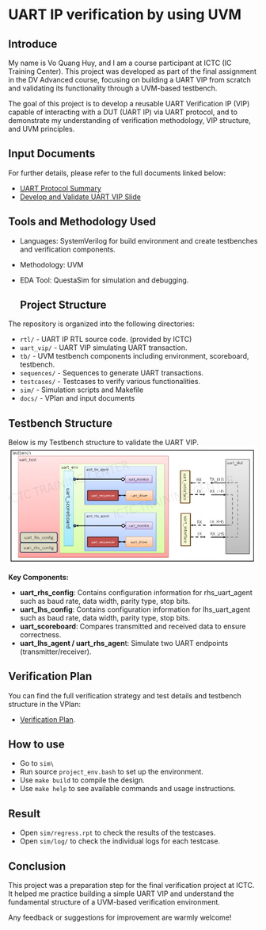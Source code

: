 # UART IP verification by using UVM
## Introduce
My name is Vo Quang Huy, and I am a course participant at ICTC (IC Training Center). This project was developed as part of the final assignment in the DV Advanced course, focusing on building a UART VIP from scratch and validating its functionality through a UVM-based testbench.

The goal of this project is to develop a reusable UART Verification IP (VIP) capable of interacting with a DUT (UART IP) via UART protocol, and to demonstrate my understanding of verification methodology, VIP structure, and UVM principles.

## Input Documents
For further details, please refer to the full documents linked below:
- [UART Protocol Summary](https://github.com/Venus-Lv5/UART_VIP_Validate/blob/372f5fbeb83a2151b59c753e65a284eaef8d1fcb/docs/UART%20Protocol%20summary.pdf)
- [Develop and Validate UART VIP Slide](https://github.com/Venus-Lv5/UART_VIP_Validate/blob/372f5fbeb83a2151b59c753e65a284eaef8d1fcb/docs/14.-Project-2.-Develop-and-validate-UART-VIP.pdf)

## Tools and Methodology Used
- Languages: SystemVerilog for build environment and create testbenches and verification components.
- Methodology: UVM
- EDA Tool: QuestaSim for simulation and debugging.

  ## Project Structure
The repository is organized into the following directories:

- `rtl/` - UART IP RTL source code. (provided by ICTC)
- `uart_vip/` - UART VIP simulating UART transaction.
- `tb/` - UVM testbench components including environment, scoreboard, testbench.
- `sequences/` - Sequences to generate UART transactions.
- `testcases/` - Testcases to verify various functionalities.
- `sim/` - Simulation scripts and Makefile
- `docs/` - VPlan and input documents

## Testbench Structure
Below is my Testbench structure to validate the UART VIP.
![Testbench structure to validate UART VIP](https://github.com/Venus-Lv5/UART_VIP_Validate/blob/372f5fbeb83a2151b59c753e65a284eaef8d1fcb/docs/tb_structure.png)

**Key Components:**
- **uart_rhs_config**: Contains configuration information for rhs_uart_agent such as baud rate, data width, parity type, stop bits.
- **uart_lhs_config**: Contains configuration information for lhs_uart_agent such as baud rate, data width, parity type, stop bits.
- **uart_scoreboard**: Compares transmitted and received data to ensure correctness.
- **uart_lhs_agent / uart_rhs_agen**t: Simulate two UART endpoints (transmitter/receiver).

## Verification Plan
You can find the full verification strategy and test details and testbench structure in the VPlan:  
- [Verification Plan](https://github.com/Venus-Lv5/UART_VIP_Validate/blob/4398e86d2c8f8f1fe9acf05113535013ab56a0fa/docs/VplanPrj2.csv).

## How to use
- Go to `sim\`
- Run source `project_env.bash` to set up the environment.
- Use `make build` to compile the design.
- Use `make help` to see available commands and usage instructions.

## Result
- Open `sim/regress.rpt` to check the results of the testcases.
- Open `sim/log/` to check the individual logs for each testcase.

## Conclusion
This project was a preparation step for the final verification project at ICTC. It helped me practice building a simple UART VIP and understand the fundamental structure of a UVM-based verification environment. 

Any feedback or suggestions for improvement are warmly welcome!
